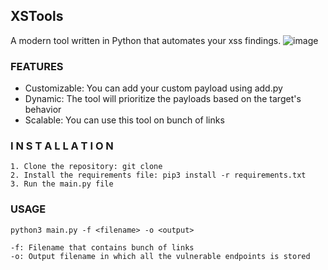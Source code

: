 ## XSTools
A modern tool written in Python that automates your xss findings.
![image](https://github.com/Banzly/PyWeeks/assets/113104087/ced6fd8b-6dff-4838-ae46-274660c168c4)

### FEATURES

- Customizable: You can add your custom payload using add.py
- Dynamic: The tool will prioritize the payloads based on the target's behavior
- Scalable: You can use this tool on bunch of links


### I N S T A L L A T I O N

```
1. Clone the repository: git clone 
2. Install the requirements file: pip3 install -r requirements.txt
3. Run the main.py file
```

### USAGE
```
python3 main.py -f <filename> -o <output>

-f: Filename that contains bunch of links
-o: Output filename in which all the vulnerable endpoints is stored
```
